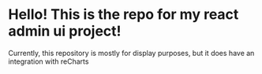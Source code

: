 # Hello! This is the repo for my react admin ui project!

Currently, this repository is mostly for display purposes, but it does have an integration with reCharts
